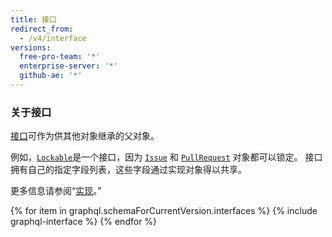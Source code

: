 ```yaml
---
title: 接口
redirect_from:
  - /v4/interface
versions:
  free-pro-team: '*'
  enterprise-server: '*'
  github-ae: '*'
---
```


### 关于接口

[接口](https://graphql.github.io/graphql-spec/June2018/#sec-Interfaces)可作为供其他对象继承的父对象。

例如，[`Lockable`](/v4/interface/lockable/)是一个接口，因为 [`Issue`](/v4/object/issue/) 和 [`PullRequest`](/v4/object/pullrequest/) 对象都可以锁定。 接口拥有自己的指定字段列表，这些字段通过实现对象得以共享。

更多信息请参阅“[实现](/v4/guides/intro-to-graphql#implementation)。”

{% for item in graphql.schemaForCurrentVersion.interfaces %}
  {% include graphql-interface %}
{% endfor %}
